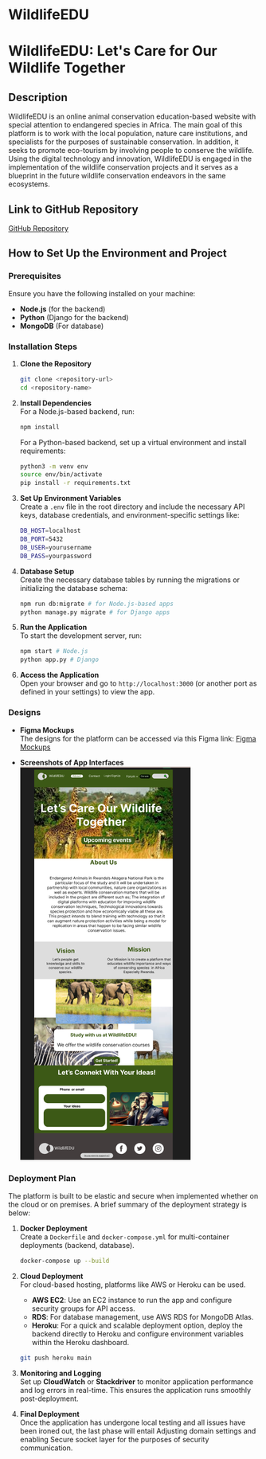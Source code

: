 # WildlifeEDU

# WildlifeEDU: Let's Care for Our Wildlife Together

## Description
WildlifeEDU is an online animal conservation education-based website with special attention to endangered species in Africa. The main goal of this platform is to work with the local population, nature care institutions, and specialists for the purposes of sustainable conservation. In addition, it seeks to promote eco-tourism by involving people to conserve the wildlife. Using the digital technology and innovation, WildlifeEDU is engaged in the implementation of the wildlife conservation projects and it serves as a blueprint in the future wildlife conservation endeavors in the same ecosystems.

## Link to GitHub Repository
[GitHub Repository](https://github.com/Mugisha-Beline/WildlifeEDU_Capstone.git)  

## How to Set Up the Environment and Project

### Prerequisites
Ensure you have the following installed on your machine:
- **Node.js** (for the backend)
- **Python** (Django for the backend)
- **MongoDB** (For database)

### Installation Steps
1. **Clone the Repository**  
   ```bash
   git clone <repository-url>
   cd <repository-name>
   ```

2. **Install Dependencies**  
   For a Node.js-based backend, run:  
   ```bash
   npm install
   ```  
   For a Python-based backend, set up a virtual environment and install requirements:  
   ```bash
   python3 -m venv env
   source env/bin/activate
   pip install -r requirements.txt
   ```

3. **Set Up Environment Variables**  
   Create a `.env` file in the root directory and include the necessary API keys, database credentials, and environment-specific settings like:
   ```bash
   DB_HOST=localhost
   DB_PORT=5432
   DB_USER=yourusername
   DB_PASS=yourpassword
   ```

4. **Database Setup**  
   Create the necessary database tables by running the migrations or initializing the database schema:
   ```bash
   npm run db:migrate # for Node.js-based apps
   python manage.py migrate # for Django apps
   ```

5. **Run the Application**  
   To start the development server, run:  
   ```bash
   npm start # Node.js
   python app.py # Django
   ```

6. **Access the Application**  
   Open your browser and go to `http://localhost:3000` (or another port as defined in your settings) to view the app.

### Designs
- **Figma Mockups**  
   The designs for the platform can be accessed via this Figma link: [Figma Mockups](https://www.figma.com/design/BE9F2PnRlQDYmncrDeQkdR/Capstone-Project-Design?node-id=0-1&t=qyaXhublQVzqeQk3-1)  

- **Screenshots of App Interfaces**  
   ![WildlifeEDU Interface](./Images/wildlife%20ed.png)  
### Deployment Plan
The platform is built to be elastic and secure when implemented whether on the cloud or on premises. A brief summary of the deployment strategy is below:

1. **Docker Deployment**  
   Create a `Dockerfile` and `docker-compose.yml` for multi-container deployments (backend, database).
   ```bash
   docker-compose up --build
   ```

2. **Cloud Deployment**  
   For cloud-based hosting, platforms like AWS or Heroku can be used.
   - **AWS EC2**: Use an EC2 instance to run the app and configure security groups for API access.
   - **RDS**: For database management, use AWS RDS for MongoDB Atlas.
   - **Heroku**: For a quick and scalable deployment option, deploy the backend directly to Heroku and configure environment variables within the Heroku dashboard.
   ```bash
   git push heroku main
   ```

3. **Monitoring and Logging**  
   Set up **CloudWatch** or **Stackdriver** to monitor application performance and log errors in real-time. This ensures the application runs smoothly post-deployment.

4. **Final Deployment**  
  Once the application has undergone local testing and all issues have been ironed out, the last phase will entail Adjusting domain settings and enabling Secure socket layer for the purposes of security communication.
